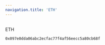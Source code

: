 ```yaml
---
navigation.title: 'ETH'
---
```


<br>ETH<br>





```bash
0x097e0dda06abc2ecfac77f4af56eecc5a80cb68f
```
    











